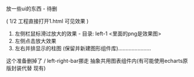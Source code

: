 放一些ui的东西 - 待删

( 1/2 工程直接打开1.html 可见效果 )

1. 左侧栏鼠标滑过放大的效果 - 目录: left-1 <里面的png是效果图>
2. 左侧点击放大效果
3. 左右并排显示的柱图 (保留并新建图形组件库)......................

这个准备删掉了 / left-right-bar挪走 抽象共用图表组件内(有可能使用echarts原版封装代替 现有)
